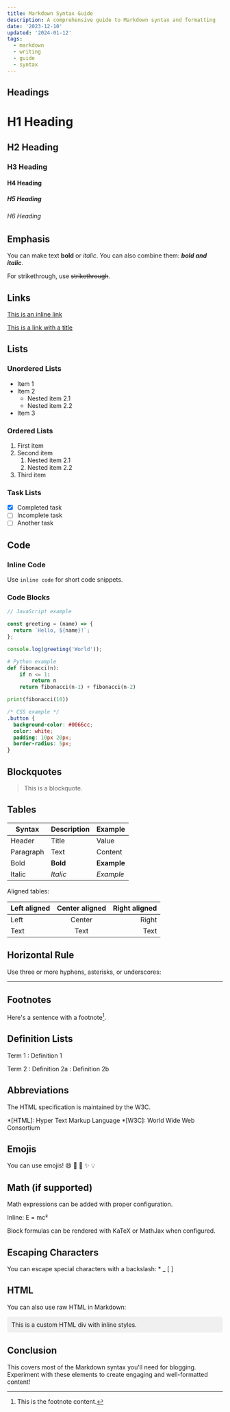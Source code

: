 ```yaml
---
title: Markdown Syntax Guide
description: A comprehensive guide to Markdown syntax and formatting
date: '2023-12-10'
updated: '2024-01-12'
tags:
  - markdown
  - writing
  - guide
  - syntax
---
```


## Headings

# H1 Heading
## H2 Heading
### H3 Heading
#### H4 Heading
##### H5 Heading
###### H6 Heading

## Emphasis

You can make text **bold** or _italic_. You can also combine them: **_bold and italic_**.

For strikethrough, use ~~strikethrough~~.

## Links

[This is an inline link](https://example.com)

[This is a link with a title](https://example.com "Link Title")

## Lists

### Unordered Lists

- Item 1
- Item 2
  - Nested item 2.1
  - Nested item 2.2
- Item 3

### Ordered Lists

1. First item
2. Second item
   1. Nested item 2.1
   2. Nested item 2.2
3. Third item

### Task Lists

- [x] Completed task
- [ ] Incomplete task
- [ ] Another task

## Code

### Inline Code

Use `inline code` for short code snippets.

### Code Blocks

```javascript
// JavaScript example

const greeting = (name) => {
  return `Hello, ${name}!`;
};

console.log(greeting('World'));
```

```python
# Python example
def fibonacci(n):
    if n <= 1:
        return n
    return fibonacci(n-1) + fibonacci(n-2)

print(fibonacci(10))
```

```css
/* CSS example */
.button {
  background-color: #0066cc;
  color: white;
  padding: 10px 20px;
  border-radius: 5px;
}
```

## Blockquotes

> This is a blockquote.


## Tables

| Syntax | Description | Example |
|--------|-------------|---------|
| Header | Title | Value |
| Paragraph | Text | Content |
| Bold | **Bold** | **Example** |
| Italic | _Italic_ | _Example_ |

Aligned tables:

| Left aligned | Center aligned | Right aligned |
|:-------------|:--------------:|--------------:|
| Left | Center | Right |
| Text | Text | Text |

## Horizontal Rule

Use three or more hyphens, asterisks, or underscores:

---

## Footnotes

Here's a sentence with a footnote[^1].

[^1]: This is the footnote content.

## Definition Lists

Term 1
: Definition 1

Term 2
: Definition 2a
: Definition 2b

## Abbreviations

The HTML specification is maintained by the W3C.

*[HTML]: Hyper Text Markup Language
*[W3C]: World Wide Web Consortium

## Emojis

You can use emojis! 😄 🎉 🚀 ✨ 💡

## Math (if supported)

Math expressions can be added with proper configuration.

Inline: E = mc²

Block formulas can be rendered with KaTeX or MathJax when configured.

## Escaping Characters

You can escape special characters with a backslash: \* \_ \[ \]

## HTML

You can also use raw HTML in Markdown:

<div style="background-color: #f0f0f0; padding: 10px; border-radius: 5px;">
  This is a custom HTML div with inline styles.
</div>

## Conclusion

This covers most of the Markdown syntax you'll need for blogging. Experiment with these elements to create engaging and well-formatted content!
